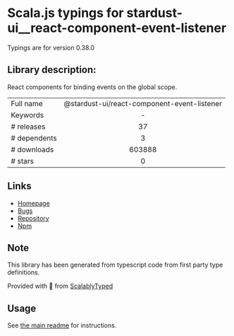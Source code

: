 
# Scala.js typings for stardust-ui__react-component-event-listener

Typings are for version 0.38.0

## Library description:
React components for binding events on the global scope.

|                    |                 |
| ------------------ | :-------------: |
| Full name          | @stardust-ui/react-component-event-listener |
| Keywords           | - |
| # releases         | 37 |
| # dependents       | 3 |
| # downloads        | 603888 |
| # stars            | 0 |

## Links
- [Homepage](https://github.com/stardust-ui/react/tree/master/packages/react-component-event-listener)
- [Bugs](https://github.com/stardust-ui/react/issues)
- [Repository](https://github.com/stardust-ui/react)
- [Npm](https://www.npmjs.com/package/%40stardust-ui%2Freact-component-event-listener)
    


## Note
This library has been generated from typescript code from first party type definitions.

Provided with :purple_heart: from [ScalablyTyped](https://github.com/oyvindberg/ScalablyTyped)

## Usage
See [the main readme](../../readme.md) for instructions.


